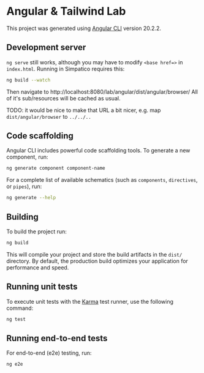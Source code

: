 # Angular & Tailwind Lab

This project was generated using [Angular CLI](https://github.com/angular/angular-cli) version 20.2.2.

## Development server

`ng serve` still works, although you may have to modify `<base href=>` in `index.html`. 
Running in Simpatico requires this:

```bash
ng build --watch
```
Then navigate to http://localhost:8080/lab/angular/dist/angular/browser/
All of it's sub/resources will be cached as usual.

TODO: it would be nice to make that URL a bit nicer, e.g. map `dist/angular/browser` to `../../..`

## Code scaffolding

Angular CLI includes powerful code scaffolding tools. To generate a new component, run:

```bash
ng generate component component-name
```

For a complete list of available schematics (such as `components`, `directives`, or `pipes`), run:

```bash
ng generate --help
```

## Building

To build the project run:

```bash
ng build
```

This will compile your project and store the build artifacts in the `dist/` directory. By default, the production build optimizes your application for performance and speed.

## Running unit tests

To execute unit tests with the [Karma](https://karma-runner.github.io) test runner, use the following command:

```bash
ng test
```

## Running end-to-end tests

For end-to-end (e2e) testing, run:

```bash
ng e2e
```
